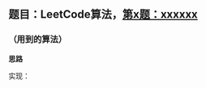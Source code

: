 ## 题目：LeetCode算法，[第x题：xxxxxx](https://leetcode-cn.com/problems/multiply-strings/)

### （用到的算法）

**思路**

实现：

```java

```

